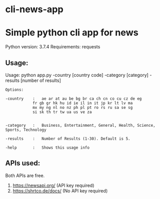 # cli-news-app

# Simple python cli app for news

Python version: 3.7.4
Requirements: requests

## Usage:
 
 Usage: python app.py -country [country code] -category [category] -results [number of results]

	Options:

	-country	:	ae ar at au be bg br ca ch cn co cu cz de eg 
				fr gb gr hk hu id ie il in it jp kr lt lv ma 
				mx my ng nl no nz ph pl pt ro rs ru sa se sg 
				si sk th tr tw ua us ve za


	-category   :	Business, Entertainment, General, Health, Science, Sports, Technology

	-results    :	Number of Results (1-30). Default is 5.

	-help		:	Shows this usage info
  
## APIs used:
Both APIs are free.
1. https://newsapi.org/ (API key required)
2. https://shrtco.de/docs/ (No API key required)

